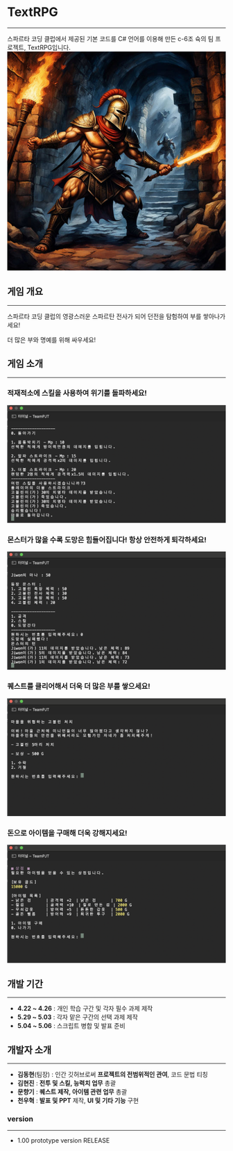 # TextRPG
---
스파르타 코딩 클럽에서 제공된 기본 코드를 C# 언어를 이용해 만든 c-6조 슉의 팀 프로젝트, TextRPG입니다.
![trpg](https://github.com/F22b1rd10/TextRPG/blob/main/trpg.jpeg)

## 게임 개요
---
스파르타 코딩 클럽의 영광스러운 스파르탄 전사가 되어 던전을 탐험하여 부를 쌓아나가세요!

더 많은 부와 명예를 위해 싸우세요! 

## 게임 소개
---
### 적재적소에 스킬을 사용하여 위기를 돌파하세요!
![use skill](https://github.com/F22b1rd10/TextRPG/blob/main/use%20skill.png)

### 몬스터가 많을 수록 도망은 힘들어집니다! 항상 안전하게 퇴각하세요!
![runaway](https://github.com/F22b1rd10/TextRPG/blob/main/runaway.png)

### 퀘스트를 클리어해서 더욱 더 많은 부를 쌓으세요!
![quest](https://github.com/F22b1rd10/TextRPG/blob/main/quest.png)

### 돈으로 아이템을 구매해 더욱 강해지세요!
![buy item](https://github.com/F22b1rd10/TextRPG/blob/main/buy%20item.png)


## 개발 기간
---
+ __4.22 ~ 4.26__ : 개인 학습 구간 및 각자 필수 과제 제작
+ __5.29 ~ 5.03__ : 각자 맡은 구간의 선택 과제 제작
+ __5.04 ~ 5.06__ : 스크립트 병합 및 발표 준비

## 개발자 소개
---
+ __김동현__(팀장) : 인간 깃허브로써 __프로젝트의 전범위적인 관여__, 코드 문법 티칭
+ __김현진__ : __전투 및 스킬, 능력치 업무__ 총괄
+ __문향기__ : __퀘스트 제작, 아이템 관련 업무__ 총괄
+ __천우혁__ : __발표 및 PPT__ 제작, __UI 및 기타 기능__ 구현

### version
---
+ 1.00 prototype version RELEASE
